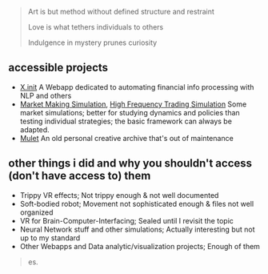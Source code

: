 > Art is but method without defined structure and restraint
>
> Love is what tethers individuals to others
>
> Indulgence in mystery prunes curiosity

## accessible projects

- [X.init](https://xinit.herokuapp.com) A Webapp dedicated to automating financial info processing with NLP and others
- [Market Making Simulation](https://github.com/Code-Omega/Trader-Evolution), [High Frequency Trading Simulation](https://github.com/Code-Omega/Agent-Based-Simulation-Finance-) Some market simulations; better for studying dynamics and policies than testing individual strategies; the basic framework can always be adapted.
- [Mulet](https://code-omega.github.io/Mulet/) An old personal creative archive that's out of maintenance

## other things i did and why you shouldn't access (don't have access to) them

- Trippy VR effects; Not trippy enough & not well documented
- Soft-bodied robot; Movement not sophisticated enough & files not well organized
- VR for Brain-Computer-Interfacing; Sealed until I revisit the topic
- Neural Network stuff and other simulations; Actually interesting but not up to my standard
- Other Webapps and Data analytic/visualization projects; Enough of them

> es.
